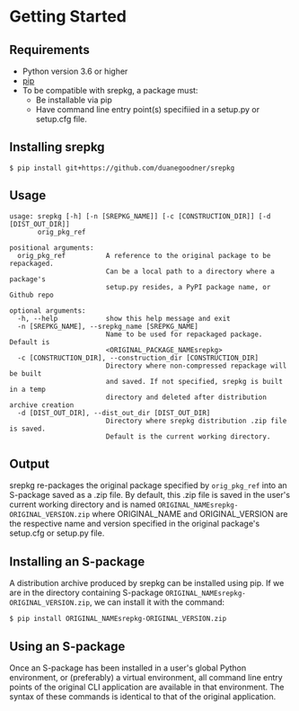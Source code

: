 # Getting Started

## Requirements

* Python version 3.6 or higher
* [pip](https://pip.pypa.io/en/stable/installation/#)
* To be compatible with srepkg, a package must:
    * Be installable via pip
    * Have command line entry point(s) specifiied in a setup.py or setup.cfg file.

## Installing srepkg

```
$ pip install git+https://github.com/duanegoodner/srepkg
```

## Usage

```
usage: srepkg [-h] [-n [SREPKG_NAME]] [-c [CONSTRUCTION_DIR]] [-d [DIST_OUT_DIR]]
       orig_pkg_ref

positional arguments:
  orig_pkg_ref          A reference to the original package to be repackaged.
                        Can be a local path to a directory where a package's
                        setup.py resides, a PyPI package name, or Github repo

optional arguments:
  -h, --help            show this help message and exit
  -n [SREPKG_NAME], --srepkg_name [SREPKG_NAME]
                        Name to be used for repackaged package. Default is
                        <ORIGINAL_PACKAGE_NAMEsrepkg>
  -c [CONSTRUCTION_DIR], --construction_dir [CONSTRUCTION_DIR]
                        Directory where non-compressed repackage will be built
                        and saved. If not specified, srepkg is built in a temp
                        directory and deleted after distribution archive creation
  -d [DIST_OUT_DIR], --dist_out_dir [DIST_OUT_DIR]
                        Directory where srepkg distribution .zip file is saved.
                        Default is the current working directory.
```

## Output

srepkg re-packages the original package specified by `orig_pkg_ref` into an S-package saved as a .zip file. By default, this .zip file is saved in the user's current working directory and is named `ORIGINAL_NAMEsrepkg-ORIGINAL_VERSION.zip` where ORIGINAL_NAME and ORIGINAL_VERSION are the respective name and version specified in the original package's setup.cfg or setup.py file.

## Installing an S-package

A distribution archive produced by srepkg can be installed using pip. If we are in the directory containing S-package `ORIGINAL_NAMEsrepkg-ORIGINAL_VERSION.zip`, we can install it with the command:

```
$ pip install ORIGINAL_NAMEsrepkg-ORIGINAL_VERSION.zip
```

## Using an S-package

Once an S-package has been installed in a user's global Python environment, or (preferably) a virtual environment, all command line entry points of the original CLI application are available in that environment. The syntax of these commands is identical to that of the original application.
